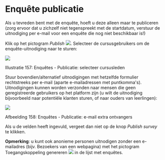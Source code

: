 # Enquête publicatie

Als u tevreden bent met de enquête, hoeft u deze alleen maar te publiceren \(zorg ervoor dat u zichzelf niet tegenspreekt met de startdatum, verstuur de uitnodiging per e-mail voor een enquête die nog niet beschikbaar is!\)

Klik op het pictogram _Publish_ ![](../../.gitbook/assets/graphics293%20%283%29.png). Selecteer de cursusgebruikers om de enquête-uitnodiging naar te sturen:

![](../../.gitbook/assets/images226%20%283%29.png)

Illustratie 157: Enquêtes - Publicatie: selecteer cursusleden

Stuur bovendien/alternatief uitnodigingen met hetzelfde formulier rechtstreeks per e-mail \(aparte e-mailadressen met puntkomma's\). Uitnodigingen kunnen worden verzonden naar mensen die geen geregistreerde gebruikers op het platform zijn \(u wilt de uitnodiging bijvoorbeeld naar potentiële klanten sturen, of naar ouders van leerlingen\):

![](../../.gitbook/assets/graphics296%20%283%29.png)

Afbeelding 158: Enquêtes - Publicatie: e-mail extra ontvangers

Als u de velden heeft ingevuld, vergeet dan niet op de knop _Publish survey_ te klikken.

**Opmerking**: u kunt ook anonieme personen uitnodigen zonder een e-mailadres \(bijv. Bezoekers van een webpagina\) met het pictogram Toegangskoppeling genereren ![](../../.gitbook/assets/graphics294%20%283%29.png) in de lijst met enquêtes.

